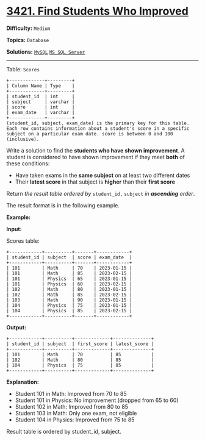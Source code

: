 # [3421. Find Students Who Improved](https://leetcode.com/problems/find-students-who-improved/)

**Difficulty:** `Medium`  

**Topics:** `Database`  

**Solutions:** [`MySQL`](../../src/sql/challenges/FindStudentsWhoImproved.sql) [`MS SQL Server`](../../src/sql/challenges/FindStudentsWhoImproved.sql)  

---

Table: `Scores`

```
+-------------+---------+
| Column Name | Type    |
+-------------+---------+
| student_id  | int     |
| subject     | varchar |
| score       | int     |
| exam_date   | varchar |
+-------------+---------+
(student_id, subject, exam_date) is the primary key for this table.
Each row contains information about a student's score in a specific subject on a particular exam date. score is between 0 and 100 (inclusive).
```

Write a solution to find the **students who have shown improvement**. A student is considered to have shown improvement if they meet **both** of these conditions:

* Have taken exams in the **same subject** on at least two different dates
* Their **latest score** in that subject is **higher** than their **first score**

Return *the result table* *ordered by* `student_id,` `subject` *in **ascending** order*.

The result format is in the following example.

**Example:**

**Input:**

Scores table:

```
+------------+----------+-------+------------+
| student_id | subject  | score | exam_date  |
+------------+----------+-------+------------+
| 101        | Math     | 70    | 2023-01-15 |
| 101        | Math     | 85    | 2023-02-15 |
| 101        | Physics  | 65    | 2023-01-15 |
| 101        | Physics  | 60    | 2023-02-15 |
| 102        | Math     | 80    | 2023-01-15 |
| 102        | Math     | 85    | 2023-02-15 |
| 103        | Math     | 90    | 2023-01-15 |
| 104        | Physics  | 75    | 2023-01-15 |
| 104        | Physics  | 85    | 2023-02-15 |
+------------+----------+-------+------------+
```

**Output:**

```
+------------+----------+-------------+--------------+
| student_id | subject  | first_score | latest_score |
+------------+----------+-------------+--------------+
| 101        | Math     | 70          | 85           |
| 102        | Math     | 80          | 85           |
| 104        | Physics  | 75          | 85           |
+------------+----------+-------------+--------------+
```

**Explanation:**

* Student 101 in Math: Improved from 70 to 85
* Student 101 in Physics: No improvement (dropped from 65 to 60)
* Student 102 in Math: Improved from 80 to 85
* Student 103 in Math: Only one exam, not eligible
* Student 104 in Physics: Improved from 75 to 85

Result table is ordered by student\_id, subject.